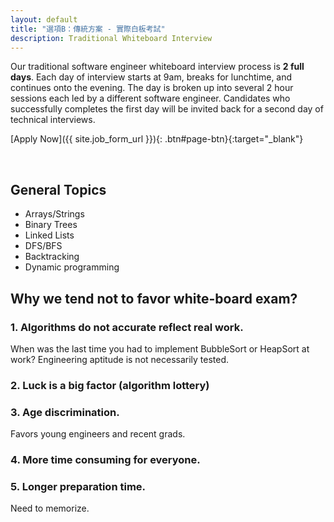```yaml
---
layout: default
title: "選項B：傳統方案 - 實際白板考試"
description: Traditional Whiteboard Interview
---
```


Our traditional software engineer whiteboard interview process is **2 full days**. Each day of interview starts at 9am, breaks for lunchtime, and continues onto the evening. The day is broken up into several 2 hour sessions each led by a different software engineer. Candidates who successfully completes the first day will be invited back for a second day of technical interviews.

[Apply Now]({{ site.job_form_url }}){: .btn#page-btn}{:target="_blank"}

<br>

## General Topics

* Arrays/Strings
* Binary Trees
* Linked Lists
* DFS/BFS
* Backtracking
* Dynamic programming

## Why we tend not to favor white-board exam?

### 1. Algorithms do not accurate reflect real work.
When was the last time you had to implement BubbleSort or HeapSort at work? Engineering aptitude is not necessarily tested.

### 2. Luck is a big factor (algorithm lottery)

### 3. Age discrimination.
Favors young engineers and recent grads. 

### 4. More time consuming for everyone.


### 5. Longer preparation time.
Need to memorize.